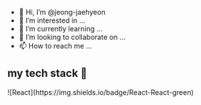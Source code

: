 - 👋 Hi, I’m @jeong-jaehyeon
- 👀 I’m interested in ...
- 🌱 I’m currently learning ...
- 💞️ I’m looking to collaborate on ...
- 📫 How to reach me ...

<h2> my tech stack 📝 </h2>
![React](https://img.shields.io/badge/React-React-green)
<!---
jeong-jaehyeon/jeong-jaehyeon is a ✨ special ✨ repository because its `README.md` (this file) appears on your GitHub profile.
You can click the Preview link to take a look at your changes.
--->
